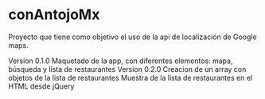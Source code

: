 # conAntojoMx
Proyecto que tiene como objetivo el uso de la api de localización de Google maps.

Version 0.1.0
	Maquetado de la app, con diferentes elementos: mapa, búsqueda y lista de restaurantes
Version 0.2.0
	Creacion de un array con objetos de la lista de restaurantes 
	Muestra de la lista de restaurantes en el HTML desde jQuery 
	